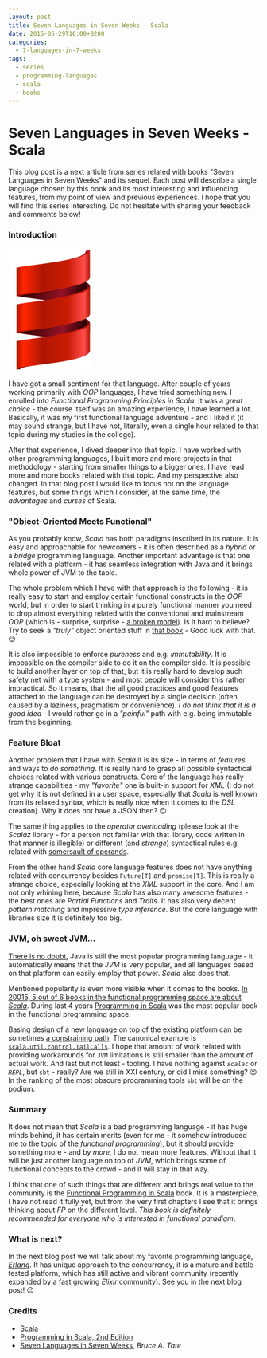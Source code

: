 ```yaml
---
layout: post
title: Seven Languages in Seven Weeks - Scala
date: 2015-06-29T16:00+0200
categories:
  - 7-languages-in-7-weeks
tags:
  - series
  - programming-languages
  - scala
  - books
---
```


# Seven Languages in Seven Weeks - Scala

<quote class="disclaimer">This blog post is a next article from series related with books "Seven Languages in Seven Weeks" and its sequel. Each post will describe a single language chosen by this book and its most interesting and influencing features, from my point of view and previous experiences. I hope that you will find this series interesting. Do not hesitate with sharing your feedback and comments below!</quote>

### Introduction

<img class="right scala-logo" alt="Scala Logo" src="/assets/ScalaLogo.png" />

I have got a small sentiment for that language. After couple of years working primarily with *OOP* languages, I have tried something new. I enrolled into *Functional Programming Principles in Scala*. It was a *great choice* - the course itself was an amazing experience, I have learned a lot. Basically, it was my first functional language adventure - and I liked it (it may sound strange, but I have not, literally, even a single hour related to that topic during my studies in the college).

After that experience, I dived deeper into that topic. I have worked with other programming languages, I built more and more projects in that methodology - starting from smaller things to a bigger ones. I have read more and more books related with that topic. And my perspective also changed. In that blog post I would like to focus not on the language features, but some things which I consider, at the same time, the *advantages* and *curses* of Scala.

### "Object-Oriented Meets Functional"

As you probably know, *Scala* has both paradigms inscribed in its nature. It is easy and approachable for newcomers - it is often described as a *hybrid* or a *bridge* programming language. Another important advantage is that one related with a platform - it has seamless integration with Java and it brings whole power of JVM to the table.

The whole problem which I have with that approach is the following - it is really easy to start and employ certain functional constructs in the *OOP* world, but in order to start thinking in a purely functional manner you need to drop almost everything related with the conventional and mainstream *OOP* (which is - surprise, surprise - [a broken model](http://c2.com/cgi/wiki?AlanKaysDefinitionOfObjectOriented)). Is it hard to believe? Try to seek a *"truly"* object oriented stuff in [that book](http://www.manning.com/bjarnason/) - Good luck with that. :wink:

It is also impossible to enforce *pureness* and e.g. *immutability*. It is impossible on the compiler side to do it on the compiler side. It is possible to build another layer on top of that, but it is really hard to develop such safety net with a type system - and most people will consider this rather impractical. So it means, that the all good practices and good features attached to the language can be destroyed by a single decision (often caused by a laziness, pragmatism or convenience). *I do not think that it is a good idea* - I would rather go in a *"painful"* path with e.g. being immutable from the beginning.

### Feature Bloat

Another problem that I have with *Scala* it is its size - in terms of *features* and ways to *do something*. It is really hard to grasp all possible syntactical choices related with various constructs. Core of the language has really strange capabilities - my *"favorite"* one is built-in support for *XML* (I do not get why it is not defined in a user space, especially that *Scala* is well known from its relaxed syntax, which is really nice when it comes to the *DSL* creation). Why it does not have a JSON then? :wink:

The same thing applies to the *operator overloading* (please look at the *Scalaz* library - for a person not familiar with that library, code written in that manner is illegible) or different (and *strange*) syntactical rules e.g. related with [somersault of operands](https://www.agilelearner.com/presentation/81).

From the other hand *Scala* core language features does not have anything related with concurrency besides `Future[T]` and `promise[T]`. This is really a strange choice, especially looking at the *XML* support in the core. And I am not only whining here, because *Scala* has also many awesome features - the best ones are *Partial Functions* and *Traits*. It has also very decent *pattern matching* and impressive *type inference*. But the core language with libraries size it is definitely too big.

### JVM, oh sweet JVM...

[There is no doubt](http://www.tiobe.com/index.php/content/paperinfo/tpci/index.html), Java is still the most popular programming language - it automatically means that the *JVM* is very popular, and all languages based on that platform can easily employ that power. *Scala* also does that.

Mentioned popularity is even more visible when it comes to the books. [In 20015, 5 out of 6 books in the functional programming space are about *Scala*](https://youtu.be/HLCFJ9hnR1M?t=808). During last 4 years [Programming in Scala](http://www.artima.com/shop/programming_in_scala_2ed) was the most popular book in the functional programming space.

Basing design of a new language on top of the existing platform can be sometimes [a constraining path](http://docs.scala-lang.org/overviews/core/value-classes.html). The canonical example is [`scala.util.control.TailCalls`](http://www.scala-lang.org/api/current/#scala.util.control.TailCalls$). I hope that amount of work related with providing workarounds for `JVM` limitations is still smaller than the amount of actual work. And last but not least - tooling. I have nothing against *`scalac`* or *`REPL`*, but `sbt` - really? Are we still in XXI century, or did I miss something? :wink: In the ranking of the most obscure programming tools `sbt` will be on the podium.

### Summary

It does not mean that *Scala* is a bad programming language - it has huge minds behind, it has certain merits (even for me - it somehow introduced me to the topic of the *functional programming*), but it should provide something more - and by *more*, I do not mean more features. Without that it will be just another language on top of *JVM*, which brings some of functional concepts to the crowd - and it will stay in that way.

I think that one of such things that are different and brings real value to the community is the [Functional Programming in Scala](http://www.manning.com/bjarnason/) book. It is a masterpiece, I have not read it fully yet, but from the very first chapters I see that it brings thinking about *FP* on the different level. *This book is definitely recommended for everyone who is interested in functional paradigm*.

### What is next?

In the next blog post we will talk about my favorite programming language, *[Erlang](http://www.erlang.org)*. It has unique approach to the concurrency, it is a mature and battle-tested platform, which has still active and vibrant community (recently expanded by a fast growing *Elixir* community). See you in the next blog post! :wink:

### Credits

- [Scala](http://www.scala-lang.org/)
- [Programming in Scala, 2nd Edition](http://www.artima.com/shop/programming_in_scala_2ed)
- [Seven Languages in Seven Weeks](https://pragprog.com/book/btlang/seven-languages-in-seven-weeks), *Bruce A. Tate*
